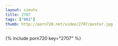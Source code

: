 ```yaml
--- 
layout: sieutv
title: 2707
tags: ["002"]
thumb: http://porn720.net/video/2707/poster.jpg
---
```

{% include porn720 key="2707" %} 
